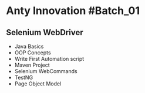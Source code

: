 # Anty Innovation #Batch_01

## Selenium WebDriver

* Java Basics
* OOP Concepts
* Write First Automation script
* Maven Project
* Selenium WebCommands
* TestNG
* Page Object Model